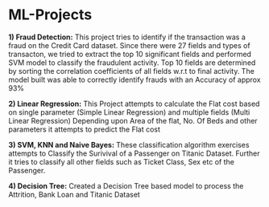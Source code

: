 # ML-Projects


**1) Fraud Detection:** 
      This project tries to identify if the transaction was a fraud on the Credit Card dataset. 
      Since there were 27 fields and types of transacton, we tried to extract the top 10 significant fields and performed SVM model to classify the fraudulent activity. Top 10 fields are determined by sorting the correlation coefficients of all fields w.r.t to final activity. 
      The model built was able to correctly identify frauds with an Accuracy of approx 93%



**2) Linear Regression:** 
      This Project attempts to calculate the Flat cost based on single parameter (Simple Linear Regression) and multiple fields (Multi Linear Regression)
Depending upon Area of the flat, No. Of Beds and other parameters it attempts to predict the Flat cost



**3) SVM, KNN and Naive Bayes:** 
      These classification algorithm exercises attempts to Classify the Surivival of a Passenger on Titanic Dataset. Further it tries to classify all other fields such as Ticket Class, Sex etc of the Passenger.



**4) Decision Tree:** Created a Decision Tree based model to process the Attrition, Bank Loan and Titanic Dataset

